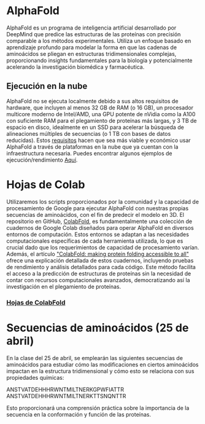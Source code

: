 # AlphaFold
AlphaFold es un programa de inteligencia artificial desarrollado por DeepMind que predice las estructuras de las proteínas con precisión comparable a los métodos experimentales. Utiliza un enfoque basado en aprendizaje profundo para modelar la forma en que las cadenas de aminoácidos se pliegan en estructuras tridimensionales complejas, proporcionando insights fundamentales para la biología y potencialmente acelerando la investigación biomédica y farmacéutica.

## Ejecución en la nube

AlphaFold no se ejecuta localmente debido a sus altos requisitos de hardware, que incluyen al menos 32 GB de RAM (o 16 GB), un procesador multicore moderno de Intel/AMD, una GPU potente de nVidia como la A100 con suficiente RAM para el plegamiento de proteínas más largas, y 3 TB de espacio en disco, idealmente en un SSD para acelerar la búsqueda de alineaciones múltiples de secuencias (o 1 TB con bases de datos reducidas). Estos [requisitos](https://github.com/google-deepmind/alphafold/issues/384) hacen que sea más viable y económico usar AlphaFold a través de plataformas en la nube que ya cuentan con la infraestructura necesaria. Puedes encontrar algunos ejemplos de ejecución/rendimiento [Aquí](https://www.rbvi.ucsf.edu/chimerax/data/alphafold-jan2022/afspeed.html).

# Hojas de Colab
Utilizaremos los scripts proporcionados por la comunidad y la capacidad de procesamiento de Google para ejecutar AlphaFold con nuestras propias secuencias de aminoácidos, con el fin de predecir el modelo en 3D. El repositorio en GitHub, [ColabFold](https://github.com/sokrypton/ColabFold), es fundamentalmente una colección de cuadernos de Google Colab diseñados para operar AlphaFold en diversos entornos de computación. Estos entornos se adaptan a las necesidades computacionales específicas de cada herramienta utilizada, lo que es crucial dado que los requerimientos de capacidad de procesamiento varían. Además, el artículo ["ColabFold: making protein folding accessible to all"](https://www.nature.com/articles/s41592-022-01488-1) ofrece una explicación detallada de estos cuadernos, incluyendo pruebas de rendimiento y análisis detallados para cada código. Este método facilita el acceso a la predicción de estructuras de proteínas sin la necesidad de contar con recursos computacionales avanzados, democratizando así la investigación en el plegamiento de proteínas.

### [Hojas de ColabFold](https://github.com/sokrypton/ColabFold)

# Secuencias de aminoácidos (25 de abril)
En la clase del 25 de abril, se emplearán las siguientes secuencias de aminoácidos para estudiar cómo las modificaciones en ciertos aminoácidos impactan en la estructura tridimensional y cómo esto se relaciona con sus propiedades químicas:

ANSTVATDEHHHRWNTMILTNERKGPWFIATTR
ANSTVATDEHHHRWNTMILTNERKTTSNQNTTR

Esto proporcionará una comprensión práctica sobre la importancia de la secuencia en la conformación y función de las proteínas.
